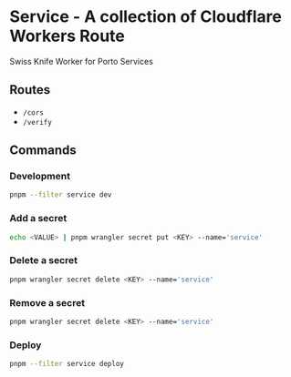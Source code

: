 # Service - A collection of Cloudflare Workers Route

Swiss Knife Worker for Porto Services

## Routes

- `/cors`
- `/verify`

## Commands

### Development

```sh
pnpm --filter service dev
```

### Add a secret

```sh
echo <VALUE> | pnpm wrangler secret put <KEY> --name='service'
```

### Delete a secret

```sh
pnpm wrangler secret delete <KEY> --name='service'
```

### Remove a secret

```sh
pnpm wrangler secret delete <KEY> --name='service'
```

### Deploy

```sh
pnpm --filter service deploy
```
